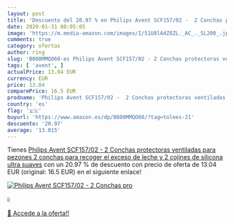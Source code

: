 ```yaml
---
layout: post
title: 'Descuento del 20.97 % en Philips Avent SCF157/02 -  2 Conchas pro'
date: 2020-01-31 00:05:05
image: 'https://m.media-amazon.com/images/I/51U8lAdZ8ZL._AC_._SL200_.jpg'
comments: true
category: ofertas
author: ring
slug: 'B000MMQO60-es Philips Avent SCF157/02 - 2 Conchas protectoras ventiladas...'
tags: [ 'avent', ]
actualPrice: 13.04 EUR
currency: EUR
price: 13.04
comparePrice: 16.5 EUR
prodname: 'Philips Avent SCF157/02 -  2 Conchas protectoras ventiladas para pezones  2 conchas para recoger el exceso de leche y 2 cojines de silicona ultra suaves'
country: 'es'
flag: '🇪🇸'
buyurl: 'https://www.amazon.es/dp/B000MMQO60/?tag=tolees-21'
descuento: '20.97'
average: '13.015'
---
```


Tienes [Philips Avent SCF157/02 -  2 Conchas protectoras ventiladas para pezones  2 conchas para recoger el exceso de leche y 2 cojines de silicona ultra suaves](https://www.amazon.es/dp/B000MMQO60/?tag=tolees-21) con un 20.97 % de descuento con precio de oferta de 13.04 EUR (original: 16.5 EUR) en el siguiente enlace!

[![Philips Avent SCF157/02 -  2 Conchas pro](https://m.media-amazon.com/images/I/51U8lAdZ8ZL._AC_._SL200_.jpg)](https://www.amazon.es/dp/B000MMQO60/?tag=tolees-21)

ℹ️:


[🛒 Accede a la oferta!!](https://www.amazon.es/dp/B000MMQO60/?tag=tolees-21)
